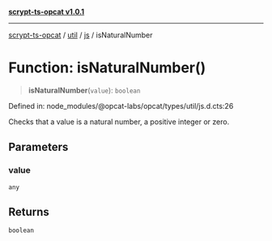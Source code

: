[**scrypt-ts-opcat v1.0.1**](../../../../../README.md)

***

[scrypt-ts-opcat](../../../../../README.md) / [util](../../../README.md) / [js](../README.md) / isNaturalNumber

# Function: isNaturalNumber()

> **isNaturalNumber**(`value`): `boolean`

Defined in: node\_modules/@opcat-labs/opcat/types/util/js.d.cts:26

Checks that a value is a natural number, a positive integer or zero.

## Parameters

### value

`any`

## Returns

`boolean`
